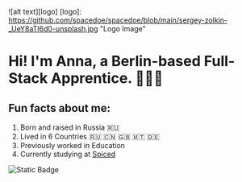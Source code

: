 ![alt text][logo]
[logo]: https://github.com/spacedoe/spacedoe/blob/main/sergey-zolkin-_UeY8aTI6d0-unsplash.jpg "Logo Image"

# Hi! I'm Anna, a Berlin-based Full-Stack Apprentice. 👩🏻‍💻

## Fun facts about me: 
1. Born and raised in Russia 🇷🇺
2. Lived in 6 Countries 🇷🇺 🇨🇳 🇬🇧 🇲🇹 🇩🇪
3. Previously worked in Education
4. Currently studying at [Spiced](https://www.spiced-academy.com/en)

![Static Badge](https://img.shields.io/badge/Welcome!-blue)


